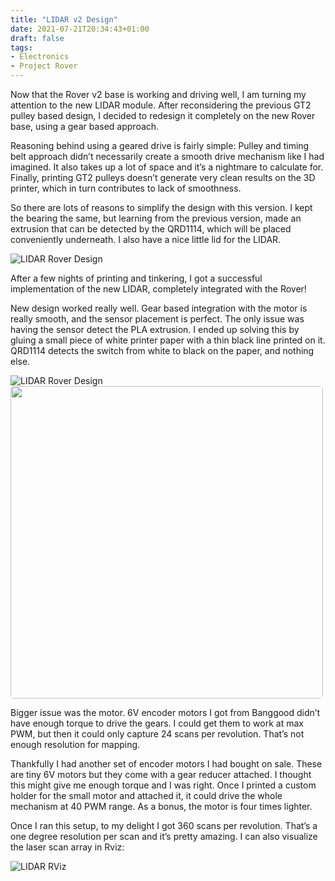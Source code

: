 ```yaml
---
title: "LIDAR v2 Design"
date: 2021-07-21T20:34:43+01:00
draft: false
tags:
- Electronics
- Project Rover
---
```

Now that the Rover v2 base is working and driving well, I am turning my attention to the new LIDAR module. After reconsidering the previous GT2 pulley based design, I decided to redesign it completely on the new Rover base, using a gear based approach.

Reasoning behind using a geared drive is fairly simple: Pulley and timing belt approach didn’t necessarily create a smooth drive mechanism like I had imagined. It also takes up a lot of space and it’s a nightmare to calculate for. Finally, printing GT2 pulleys doesn’t generate very clean results on the 3D printer, which in turn contributes to lack of smoothness.

So there are lots of reasons to simplify the design with this version. I kept the bearing the same, but learning from the previous version, made an extrusion that can be detected by the QRD1114, which will be placed conveniently underneath. I also have a nice little lid for the LIDAR. 

![LIDAR Rover Design](/content/project-rover/lidar-v2.gif)

After a few nights of printing and tinkering, I got a successful implementation of the new LIDAR, completely integrated with the Rover!

New design worked really well. Gear based integration with the motor is really smooth, and the sensor placement is perfect. The only issue was having the sensor detect the PLA extrusion. I ended up solving this by gluing a small piece of white printer paper with a thin black line printed on it. QRD1114 detects the switch from white to black on the paper, and nothing else. 

![LIDAR Rover Design](/content/project-rover/lidar-v2.jpg)
<img src="https://www.makerdad.io/uploads/2021/b42a8a46e0.jpg" width="500" style="border-radius: 5px; max-width: 100%; height: auto;" alt="" />

Bigger issue was the motor. 6V encoder motors I got from Banggood didn’t have enough torque to drive the gears. I could get them to work at max PWM, but then it could only capture 24 scans per revolution. That’s not enough resolution for mapping. 

Thankfully I had another set of encoder motors I had bought on sale. These are tiny 6V motors but they come with a gear reducer attached. I thought this might give me enough torque and I was right. Once I printed a custom holder for the small motor and attached it, it could drive the whole mechanism at 40 PWM range. As a bonus, the motor is four times lighter. 

Once I ran this setup, to my delight I got 360 scans per revolution. That’s a one degree resolution per scan and it’s pretty amazing. I can also visualize the laser scan array in Rviz:

![LIDAR RViz](/content/project-rover/lidar-rviz.png)
